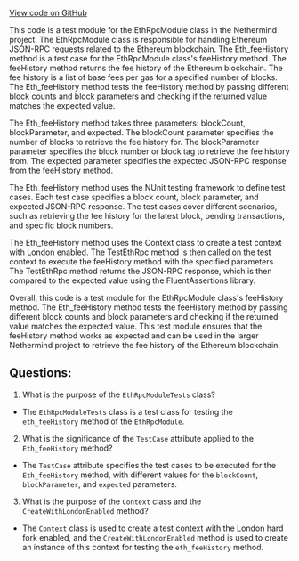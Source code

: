 [View code on GitHub](https://github.com/NethermindEth/nethermind/src/Nethermind/Nethermind.JsonRpc.Test/Modules/Eth/EthRpcModuleTests.FeeHistory.cs)

This code is a test module for the EthRpcModule class in the Nethermind project. The EthRpcModule class is responsible for handling Ethereum JSON-RPC requests related to the Ethereum blockchain. The Eth_feeHistory method is a test case for the EthRpcModule class's feeHistory method. The feeHistory method returns the fee history of the Ethereum blockchain. The fee history is a list of base fees per gas for a specified number of blocks. The Eth_feeHistory method tests the feeHistory method by passing different block counts and block parameters and checking if the returned value matches the expected value.

The Eth_feeHistory method takes three parameters: blockCount, blockParameter, and expected. The blockCount parameter specifies the number of blocks to retrieve the fee history for. The blockParameter parameter specifies the block number or block tag to retrieve the fee history from. The expected parameter specifies the expected JSON-RPC response from the feeHistory method.

The Eth_feeHistory method uses the NUnit testing framework to define test cases. Each test case specifies a block count, block parameter, and expected JSON-RPC response. The test cases cover different scenarios, such as retrieving the fee history for the latest block, pending transactions, and specific block numbers.

The Eth_feeHistory method uses the Context class to create a test context with London enabled. The TestEthRpc method is then called on the test context to execute the feeHistory method with the specified parameters. The TestEthRpc method returns the JSON-RPC response, which is then compared to the expected value using the FluentAssertions library.

Overall, this code is a test module for the EthRpcModule class's feeHistory method. The Eth_feeHistory method tests the feeHistory method by passing different block counts and block parameters and checking if the returned value matches the expected value. This test module ensures that the feeHistory method works as expected and can be used in the larger Nethermind project to retrieve the fee history of the Ethereum blockchain.
## Questions: 
 1. What is the purpose of the `EthRpcModuleTests` class?
- The `EthRpcModuleTests` class is a test class for testing the `eth_feeHistory` method of the `EthRpcModule`.

2. What is the significance of the `TestCase` attribute applied to the `Eth_feeHistory` method?
- The `TestCase` attribute specifies the test cases to be executed for the `Eth_feeHistory` method, with different values for the `blockCount`, `blockParameter`, and `expected` parameters.

3. What is the purpose of the `Context` class and the `CreateWithLondonEnabled` method?
- The `Context` class is used to create a test context with the London hard fork enabled, and the `CreateWithLondonEnabled` method is used to create an instance of this context for testing the `eth_feeHistory` method.
